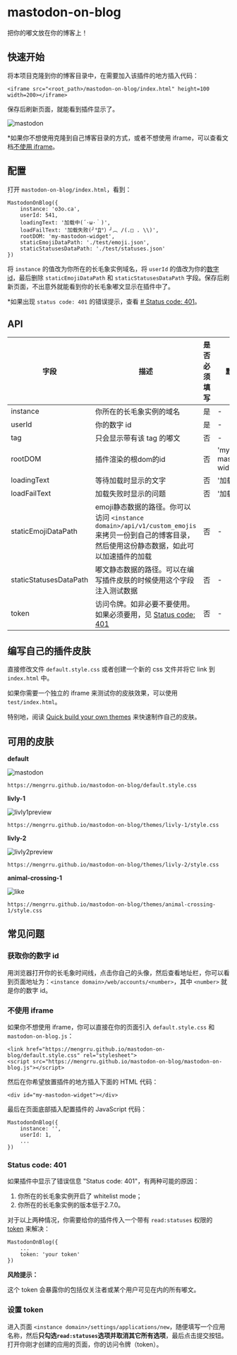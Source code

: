 # mastodon-on-blog

把你的嘟文放在你的博客上！

## 快速开始

将本项目克隆到你的博客目录中，在需要加入该插件的地方插入代码：

```
<iframe src="<root_path>/mastodon-on-blog/index.html" height=100 width=200></iframe>
```

保存后刷新页面，就能看到插件显示了。

![mastodon](https://user-images.githubusercontent.com/80361883/139525296-b21924cb-84b3-40ac-9cef-1f8743a43b56.png)

\*如果你不想使用克隆到自己博客目录的方式，或者不想使用 iframe，可以查看文档[不使用 iframe](#不使用-iframe)。

## 配置

打开 `mastodon-on-blog/index.html`，看到：

```
MastodonOnBlog({
    instance: 'o3o.ca',
    userId: 541,
    loadingText: '加载中(´·ω·｀)',
    loadFailText: '加载失败(╯°Д°）╯︵ /(.□ . \\)',
    rootDOM: 'my-mastodon-widget',
    staticEmojiDataPath: './test/emoji.json',
    staticStatusesDataPath: './test/statuses.json'
})
```

将 `instance` 的值改为你所在的长毛象实例域名，将 `userId` 的值改为你的[数字 id](#获取你的数字-id)，最后删除 `staticEmojiDataPath` 和 `staticStatusesDataPath` 字段。保存后刷新页面，不出意外就能看到你的长毛象嘟文显示在插件中了。

\*如果出现 `status code: 401` 的错误提示，查看 [# Status code: 401](#status-code-401)。

## API

| 字段 | 描述 | 是否必须填写 | 默认值 | 值类型 |
| --- | --- | --- | --- | --- |
| instance | 你所在的长毛象实例的域名 | 是 | \- | String |
| userId | 你的数字 id | 是 | \- | Number |
| tag | 只会显示带有该 tag 的嘟文 | 否 | \- | String |
| rootDOM | 插件渲染的根dom的id | 否 | 'my-mastodon-widget' | String |
| loadingText | 等待加载时显示的文字 | 否 | '加载中...' | String |
| loadFailText | 加载失败时显示的问题 | 否 | '加载失败' | String |
| staticEmojiDataPath | emoji静态数据的路径。你可以访问 `<instance domain>/api/v1/custom_emojis` 来拷贝一份到自己的博客目录，然后使用这份静态数据，如此可以加速插件的加载 | 否 | \- | String |
| staticStatusesDataPath | 嘟文静态数据的路径。可以在编写插件皮肤的时候使用这个字段注入测试数据 | 否 | \- | String |
| token | 访问令牌。如非必要不要使用。如果必须要用，见 [Status code: 401](#status-code-401) | 否 | \- | String |

## 编写自己的插件皮肤

直接修改文件 `default.style.css` 或者创建一个新的 css 文件并将它 link 到 `index.html` 中。

如果你需要一个独立的 iframe 来测试你的皮肤效果，可以使用 `test/index.html`。

特别地，阅读 [Quick build your own themes](https://github.com/mengrru/mastodon-on-blog/blob/main/themes/livly-1/README.md) 来快速制作自己的皮肤。

## 可用的皮肤

**default**

![mastodon](https://user-images.githubusercontent.com/80361883/139525296-b21924cb-84b3-40ac-9cef-1f8743a43b56.png)

```
https://mengrru.github.io/mastodon-on-blog/default.style.css
```

**livly-1**

![livly1preview](https://user-images.githubusercontent.com/80361883/139531628-de785ad9-6a42-441a-b93a-e88c9c5af229.PNG)

```
https://mengrru.github.io/mastodon-on-blog/themes/livly-1/style.css
```

**livly-2**

![livly2preview](https://user-images.githubusercontent.com/80361883/139531636-c0077c91-3c17-47be-8141-7c35e5851335.PNG)

```
https://mengrru.github.io/mastodon-on-blog/themes/livly-2/style.css
```

**animal-crossing-1**

![like](https://user-images.githubusercontent.com/80361883/139692121-30bcc691-fa21-48c3-a6bf-418130a49bca.PNG)

```
https://mengrru.github.io/mastodon-on-blog/themes/animal-crossing-1/style.css
```

## 常见问题

### 获取你的数字 id

用浏览器打开你的长毛象时间线，点击你自己的头像，然后查看地址栏，你可以看到页面地址为：`<instance domain>/web/accounts/<number>`，其中 `<number>` 就是你的数字 id。

### 不使用 iframe

如果你不想使用 iframe，你可以直接在你的页面引入 `default.style.css` 和 `mastodon-on-blog.js`：

```
<link href="https://mengrru.github.io/mastodon-on-blog/default.style.css" rel="stylesheet">
<script src="https://mengrru.github.io/mastodon-on-blog/mastodon-on-blog.js"></script>
```

然后在你希望放置插件的地方插入下面的 HTML 代码：

```
<div id="my-mastodon-widget"></div>
```

最后在页面底部插入配置插件的 JavaScript 代码：

```
MastodonOnBlog({
    instance: '',
    userId: 1,
    ...
})
```
### Status code: 401

如果插件中显示了错误信息 "Status code: 401"，有两种可能的原因：

1. 你所在的长毛象实例开启了 whitelist mode；
2. 你所在的长毛象实例的版本低于2.7.0。

对于以上两种情况，你需要给你的插件传入一个带有 `read:statuses` 权限的 [token](#设置-token) 来解决：

```
MastodonOnBlog({
    ...
    token: 'your token'
})
```

**风险提示：**

这个 token 会暴露你的包括仅关注者或某个用户可见在内的所有嘟文。

### 设置 token

进入页面 `<instance domain>/settings/applications/new`，随便填写一个应用名称，然后**只勾选`read:statuses`选项并取消其它所有选项**，最后点击提交按钮。打开你刚才创建的应用的页面，你的访问令牌（token）。

